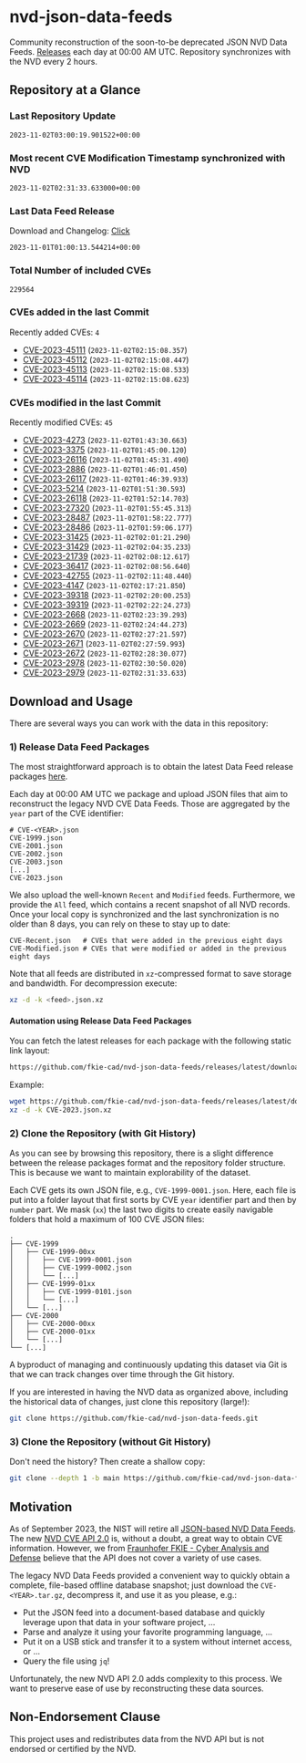 # nvd-json-data-feeds

Community reconstruction of the soon-to-be deprecated JSON NVD Data Feeds. 
[Releases](https://github.com/fkie-cad/nvd-json-data-feeds/releases/latest) each day at 00:00 AM UTC.
Repository synchronizes with the NVD every 2 hours.

## Repository at a Glance

### Last Repository Update

```plain
2023-11-02T03:00:19.901522+00:00
```

### Most recent CVE Modification Timestamp synchronized with NVD

```plain
2023-11-02T02:31:33.633000+00:00
```

### Last Data Feed Release

Download and Changelog: [Click](https://github.com/fkie-cad/nvd-json-data-feeds/releases/latest)

```plain
2023-11-01T01:00:13.544214+00:00
```

### Total Number of included CVEs

```plain
229564
```

### CVEs added in the last Commit

Recently added CVEs: `4`

* [CVE-2023-45111](CVE-2023/CVE-2023-451xx/CVE-2023-45111.json) (`2023-11-02T02:15:08.357`)
* [CVE-2023-45112](CVE-2023/CVE-2023-451xx/CVE-2023-45112.json) (`2023-11-02T02:15:08.447`)
* [CVE-2023-45113](CVE-2023/CVE-2023-451xx/CVE-2023-45113.json) (`2023-11-02T02:15:08.533`)
* [CVE-2023-45114](CVE-2023/CVE-2023-451xx/CVE-2023-45114.json) (`2023-11-02T02:15:08.623`)


### CVEs modified in the last Commit

Recently modified CVEs: `45`

* [CVE-2023-4273](CVE-2023/CVE-2023-42xx/CVE-2023-4273.json) (`2023-11-02T01:43:30.663`)
* [CVE-2023-3375](CVE-2023/CVE-2023-33xx/CVE-2023-3375.json) (`2023-11-02T01:45:00.120`)
* [CVE-2023-26116](CVE-2023/CVE-2023-261xx/CVE-2023-26116.json) (`2023-11-02T01:45:31.490`)
* [CVE-2023-2886](CVE-2023/CVE-2023-28xx/CVE-2023-2886.json) (`2023-11-02T01:46:01.450`)
* [CVE-2023-26117](CVE-2023/CVE-2023-261xx/CVE-2023-26117.json) (`2023-11-02T01:46:39.933`)
* [CVE-2023-5214](CVE-2023/CVE-2023-52xx/CVE-2023-5214.json) (`2023-11-02T01:51:30.593`)
* [CVE-2023-26118](CVE-2023/CVE-2023-261xx/CVE-2023-26118.json) (`2023-11-02T01:52:14.703`)
* [CVE-2023-27320](CVE-2023/CVE-2023-273xx/CVE-2023-27320.json) (`2023-11-02T01:55:45.313`)
* [CVE-2023-28487](CVE-2023/CVE-2023-284xx/CVE-2023-28487.json) (`2023-11-02T01:58:22.777`)
* [CVE-2023-28486](CVE-2023/CVE-2023-284xx/CVE-2023-28486.json) (`2023-11-02T01:59:06.177`)
* [CVE-2023-31425](CVE-2023/CVE-2023-314xx/CVE-2023-31425.json) (`2023-11-02T02:01:21.290`)
* [CVE-2023-31429](CVE-2023/CVE-2023-314xx/CVE-2023-31429.json) (`2023-11-02T02:04:35.233`)
* [CVE-2023-21739](CVE-2023/CVE-2023-217xx/CVE-2023-21739.json) (`2023-11-02T02:08:12.617`)
* [CVE-2023-36417](CVE-2023/CVE-2023-364xx/CVE-2023-36417.json) (`2023-11-02T02:08:56.640`)
* [CVE-2023-42755](CVE-2023/CVE-2023-427xx/CVE-2023-42755.json) (`2023-11-02T02:11:48.440`)
* [CVE-2023-4147](CVE-2023/CVE-2023-41xx/CVE-2023-4147.json) (`2023-11-02T02:17:21.850`)
* [CVE-2023-39318](CVE-2023/CVE-2023-393xx/CVE-2023-39318.json) (`2023-11-02T02:20:00.253`)
* [CVE-2023-39319](CVE-2023/CVE-2023-393xx/CVE-2023-39319.json) (`2023-11-02T02:22:24.273`)
* [CVE-2023-2668](CVE-2023/CVE-2023-26xx/CVE-2023-2668.json) (`2023-11-02T02:23:39.293`)
* [CVE-2023-2669](CVE-2023/CVE-2023-26xx/CVE-2023-2669.json) (`2023-11-02T02:24:44.273`)
* [CVE-2023-2670](CVE-2023/CVE-2023-26xx/CVE-2023-2670.json) (`2023-11-02T02:27:21.597`)
* [CVE-2023-2671](CVE-2023/CVE-2023-26xx/CVE-2023-2671.json) (`2023-11-02T02:27:59.993`)
* [CVE-2023-2672](CVE-2023/CVE-2023-26xx/CVE-2023-2672.json) (`2023-11-02T02:28:30.077`)
* [CVE-2023-2978](CVE-2023/CVE-2023-29xx/CVE-2023-2978.json) (`2023-11-02T02:30:50.020`)
* [CVE-2023-2979](CVE-2023/CVE-2023-29xx/CVE-2023-2979.json) (`2023-11-02T02:31:33.633`)


## Download and Usage

There are several ways you can work with the data in this repository:

### 1) Release Data Feed Packages

The most straightforward approach is to obtain the latest Data Feed release packages [here](https://github.com/fkie-cad/nvd-json-data-feeds/releases/latest).

Each day at 00:00 AM UTC we package and upload JSON files that aim to reconstruct the legacy NVD CVE Data Feeds.
Those are aggregated by the `year` part of the CVE identifier:

```
# CVE-<YEAR>.json
CVE-1999.json
CVE-2001.json
CVE-2002.json
CVE-2003.json
[...]
CVE-2023.json
```

We also upload the well-known `Recent` and `Modified` feeds.
Furthermore, we provide the `All` feed, which contains a recent snapshot of all NVD records.
Once your local copy is synchronized and the last synchronization is no older than 8 days, you can rely on these to stay up to date:

```plain
CVE-Recent.json   # CVEs that were added in the previous eight days
CVE-Modified.json # CVEs that were modified or added in the previous eight days
```

Note that all feeds are distributed in `xz`-compressed format to save storage and bandwidth.
For decompression execute:

```sh
xz -d -k <feed>.json.xz
```


#### Automation using Release Data Feed Packages

You can fetch the latest releases for each package with the following static link layout:

```sh
https://github.com/fkie-cad/nvd-json-data-feeds/releases/latest/download/CVE-<YEAR>.json.xz
```

Example:

```sh
wget https://github.com/fkie-cad/nvd-json-data-feeds/releases/latest/download/CVE-2023.json.xz
xz -d -k CVE-2023.json.xz
```

### 2) Clone the Repository (with Git History)

As you can see by browsing this repository, there is a slight difference between the release packages format and the repository folder structure.
This is because we want to maintain explorability of the dataset.

Each CVE gets its own JSON file, e.g., `CVE-1999-0001.json`.
Here, each file is put into a folder layout that first sorts by CVE `year` identifier part and then by `number` part.
We mask (`xx`) the last two digits to create easily navigable folders that hold a maximum of 100 CVE JSON files:

```plain
.
├── CVE-1999
│   ├── CVE-1999-00xx
│   │   ├── CVE-1999-0001.json
│   │   ├── CVE-1999-0002.json
│   │   └── [...]
│   ├── CVE-1999-01xx
│   │   ├── CVE-1999-0101.json
│   │   └── [...]
│   └── [...]
├── CVE-2000
│   ├── CVE-2000-00xx
│   ├── CVE-2000-01xx
│   └── [...]
└── [...]
```

A byproduct of managing and continuously updating this dataset via Git is that we can track changes over time through the Git history.

If you are interested in having the NVD data as organized above, including the historical data of changes, just clone this repository (large!):

```sh
git clone https://github.com/fkie-cad/nvd-json-data-feeds.git
```

### 3) Clone the Repository (without Git History)

Don't need the history? Then create a shallow copy:

```sh
git clone --depth 1 -b main https://github.com/fkie-cad/nvd-json-data-feeds.git
```

## Motivation

As of September 2023, the NIST will retire all [JSON-based NVD Data Feeds](https://nvd.nist.gov/vuln/data-feeds#divRetirementBanner-1).
The new [NVD CVE API 2.0](https://nvd.nist.gov/developers/vulnerabilities) is, without a doubt, a great way to obtain CVE information.
However, we from [Fraunhofer FKIE - Cyber Analysis and Defense](https://www.fkie.fraunhofer.de/en/departments/cad.html) believe that the API does not cover a variety of use cases.

The legacy NVD Data Feeds provided a convenient way to quickly obtain a complete, file-based offline database snapshot; just download the `CVE-<YEAR>.tar.gz`, decompress it, and use it as you please, e.g.:

* Put the JSON feed into a document-based database and quickly leverage upon that data in your software project, ...
* Parse and analyze it using your favorite programming language, ...
* Put it on a USB stick and transfer it to a system without internet access, or ...
* Query the file using `jq`!

Unfortunately, the new NVD API 2.0 adds complexity to this process.
We want to preserve ease of use by reconstructing these data sources.

## Non-Endorsement Clause

This project uses and redistributes data from the NVD API but is not endorsed or certified by the NVD.